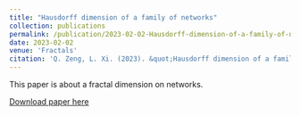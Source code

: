 ```yaml
---
title: "Hausdorff dimension of a family of networks"
collection: publications
permalink: /publication/2023-02-02-Hausdorff-dimension-of-a-family-of-networks
date: 2023-02-02
venue: 'Fractals'
citation: 'Q. Zeng, L. Xi. (2023). &quot;Hausdorff dimension of a family of networks.&quot; <i>Fractals</i>. 31(1) 2350016.'
---
```

This paper is about a fractal dimension on networks.

[Download paper here](http://academicpages.github.io/files/230202.pdf)


